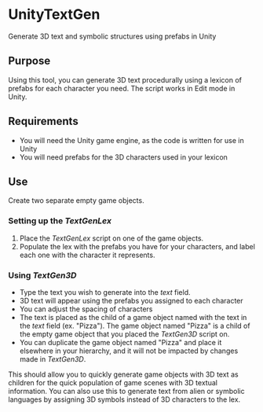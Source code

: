# UnityTextGen
Generate 3D text and symbolic structures using prefabs in Unity

## Purpose
Using this tool, you can generate 3D text procedurally using a lexicon of prefabs for each character you need.
The script works in Edit mode in Unity.

## Requirements
- You will need the Unity game engine, as the code is written for use in Unity
- You will need prefabs for the 3D characters used in your lexicon

## Use
Create two separate empty game objects.
### Setting up the _TextGenLex_
1. Place the _TextGenLex_ script on one of the game objects.
2. Populate the lex with the prefabs you have for your characters, and label each one with the character it represents.
### Using _TextGen3D_
- Type the text you wish to generate into the _text_ field.
- 3D text will appear using the prefabs you assigned to each character
- You can adjust the spacing of characters
- The text is placed as the child of a game object named with the text in the _text_ field (ex. "Pizza"). The game object named "Pizza" is a child of the empty game object that you placed the _TextGen3D_ script on.
- You can duplicate the game object named "Pizza" and place it elsewhere in your hierarchy, and it will not be impacted by changes made in _TextGen3D_.

This should allow you to quickly generate game objects with 3D text as children for the quick population of game scenes with 3D textual information. You can also use this to generate text from alien or symbolic languages by assigning 3D symbols instead of 3D characters to the lex.

